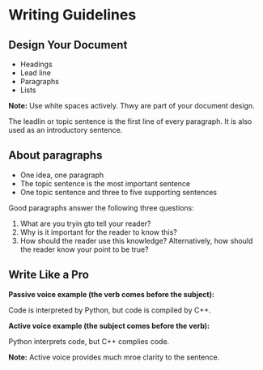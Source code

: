 # Writing Guidelines 

## Design Your Document 

- Headings 
- Lead line 
- Paragraphs 
- Lists 

**Note:** Use white spaces actively. Thwy are part of your document design. 

The leadlin or topic sentence is the first line of every paragraph. It is also used as an introductory sentence. 

## About paragraphs 
- One idea, one paragraph 
- The topic sentence is the most important sentence 
- One topic sentence and three to five supporting sentences 

Good paragraphs answer the following three questions: 
1. What are you tryin gto tell your reader? 
2. Why is it important for the reader to know this? 
3. How should the reader use this knowledge? Alternatively, how should the reader know your point to be true? 

## Write Like a Pro 

**Passive voice example (the verb comes before the subject):**

Code is interpreted by Python, but code is compiled by C++.

**Active voice example (the subject comes before the verb):**

Python interprets code, but C++ complies code. 

**Note:** Active voice provides much mroe clarity to the sentence. 


